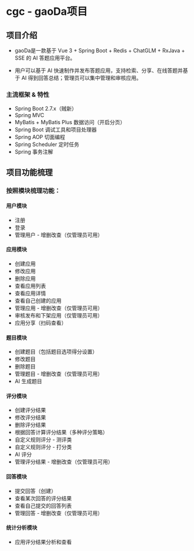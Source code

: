 # cgc - gaoDa项目

## 项目介绍
- gaoDa是一款基于 Vue 3 + Spring Boot + Redis + ChatGLM + RxJava + SSE 的 AI 答题应用平台。

- 用户可以基于 AI 快速制作并发布答题应用，支持检索、分享、在线答题并基于 AI 得到回答总结；管理员可以集中管理和审核应用。


### 主流框架 & 特性

- Spring Boot 2.7.x（贼新）
- Spring MVC
- MyBatis + MyBatis Plus 数据访问（开启分页）
- Spring Boot 调试工具和项目处理器
- Spring AOP 切面编程
- Spring Scheduler 定时任务
- Spring 事务注解

## 项目功能梳理
### 按照模块梳理功能：

#### 用户模块

- 注册
- 登录
- 管理用户 - 增删改查（仅管理员可用）

#### 应用模块

- 创建应用
- 修改应用
- 删除应用
- 查看应用列表
- 查看应用详情
- 查看自己创建的应用
- 管理应用 - 增删改查（仅管理员可用）
- 审核发布和下架应用（仅管理员可用）
- 应用分享（扫码查看）
#### 题目模块

- 创建题目（包括题目选项得分设置）
- 修改题目
- 删除题目
- 管理题目 - 增删改查（仅管理员可用）
- AI 生成题目
#### 评分模块

- 创建评分结果
- 修改评分结果
- 删除评分结果
- 根据回答计算评分结果（多种评分策略）
- 自定义规则评分 - 测评类
- 自定义规则评分 - 打分类
- AI 评分
- 管理评分结果 - 增删改查（仅管理员可用）
#### 回答模块

- 提交回答（创建）
- 查看某次回答的评分结果
- 查看自己提交的回答列表
- 管理回答 - 增删改查（仅管理员可用）
#### 统计分析模块

- 应用评分结果分析和查看